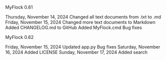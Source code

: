 MyFlock 0.61

Thursday, November 14, 2024
Changed all text documents from .txt to .md
Friday, November 15, 2024
Changed more text documents to Markdown
Added CHANGELOG.md to GitHub
Added MyFlock.cmd
Bug fixes

MyFlock 0.62

Friday, November 15, 2024
Updated app.py
Bug fixes
Saturday, November 16, 2024
Added LICENSE
Sunday, November 17, 2024
Added search